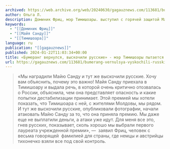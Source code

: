```yaml
---
archived: https://web.archive.org/web/20240630/gagauznews.com/113681/bumerang-vernulsya-vyskochili-russkie-mer-timishoary-pytaetsya-spasti-imidzh-sandu.html
author: Ольга Л.
description: Доминик Фриц, мэр Тимишоары. выступил с горячей защитой Майи Санду, позиционировав себя на первую линию «диванного фронта» в «борьбе с Россией». Берем в кавычки, потому что искренне полагаем, что всем видящим себя в качестве главных защитников Молдовы и Санду в частности открыта прекрасная возможность взять автомат, ехать под Авдеевку и попытать свою удачу там, но почему-то они не хотят этого делать. «Мы наградили Майю Санду и тут же выскочили русские. Хочу вам объяснить, почему это важно! Майя Санду приехала в Тимишоару и выдала речь, в которой очень критично отозвалась о России, объяснила, чем она представляет опасность и какие попытки дестабилизации […]
keywords:
  - "[[Доминик Фриц]]"
  - "[[Майя Санду]]"
  - "[[Тимишоара]]"
language: ru
publication: "[[gagauznews]]"
published: 2024-01-22T11:03:34+00:00
title: «Бумеранг вернулся, выскочили русские» - мэр Тимишоары пытается спасти имидж Санду
url: https://gagauznews.com/113681/bumerang-vernulsya-vyskochili-russkie-mer-timishoary-pytaetsya-spasti-imidzh-sandu.html
---
```


> «Мы наградили Майю Санду и тут же выскочили русские. Хочу вам объяснить, почему это важно! Майя Санду приехала в Тимишоару и выдала речь, в которой очень критично отозвалась о России, объяснила, чем она представляет опасность и какие попытки дестабилизации принимает. Этой премией мы хотели показать, что Тимишоара с ней, с жителями Молдовы, мы рядом. И тут же выскочили русские, опубликовали фотографии, начали атаковать Майю Санду за то, что она приняла премию. Мы даже еще не выплатили деньги, а атаки уже идут. Для меня все это, гнев русских, показывает, сколь хорошо мы выбрали первого лауреата учрежденной премии», —  заявил Фриц, человек с весьма говорящей  фамилией для страны, где немцы и австрийцы тихонечко взяли все под свой контроль.